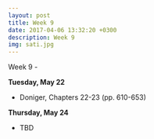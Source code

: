 ```yaml
---
layout: post
title: Week 9
date: 2017-04-06 13:32:20 +0300
description: Week 9
img: sati.jpg
---
```

Week 9 - 



**Tuesday, May 22**
- Doniger, Chapters 22-23 (pp. 610-653)


**Thursday, May 24**
- TBD